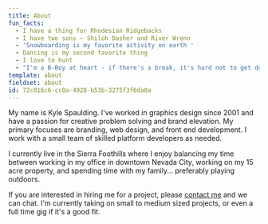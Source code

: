 ```yaml
---
title: About
fun_facts:
  - I have a thing for Rhodesian Ridgebacks
  - I have two sons — Shiloh Dasher and River Wrenn
  - 'Snowboarding is my favorite activity on earth '
  - Dancing is my second favorite thing
  - I love to hunt
  - "I'm a B-Boy at heart - if there's a break, it's hard not to get down"
template: about
fieldset: about
id: 72c016c6-cc0a-4928-b53b-3275f3f6da0a
---
```

My name is Kyle Spaulding. I've worked in graphics design since 2001 and have a passion for creative problem solving and brand elevation. My primary focuses are branding, web design, and front end development. I work with a small team of skilled platform developers as needed. 

I currently live in the Sierra Foothills where I enjoy balancing my time between working in my office in downtown Nevada City, working on my 15 acre property, and spending time with my family... preferably playing outdoors.

If you are interested in hiring me for a project, please [contact me](/contact) and we can chat. I'm currently taking on small to medium sized projects, or even a full time gig if it's a good fit. 